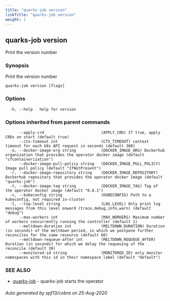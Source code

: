 ```yaml
---
title: "quarks-job version"
linkTitle: "quarks-job version"
weight: 1
---
```

## quarks-job version

Print the version number

### Synopsis

Print the version number

```
quarks-job version [flags]
```

### Options

```
  -h, --help   help for version
```

### Options inherited from parent commands

```
      --apply-crd                         (APPLY_CRD) If true, apply CRDs on start (default true)
      --ctx-timeout int                   (CTX_TIMEOUT) context timeout for each k8s API request in seconds (default 300)
  -o, --docker-image-org string           (DOCKER_IMAGE_ORG) Dockerhub organization that provides the operator docker image (default "cfcontainerization")
      --docker-image-pull-policy string   (DOCKER_IMAGE_PULL_POLICY) Image pull policy (default "IfNotPresent")
  -r, --docker-image-repository string    (DOCKER_IMAGE_REPOSITORY) Dockerhub repository that provides the operator docker image (default "quarks-job")
  -t, --docker-image-tag string           (DOCKER_IMAGE_TAG) Tag of the operator docker image (default "0.0.1")
  -c, --kubeconfig string                 (KUBECONFIG) Path to a kubeconfig, not required in-cluster
  -l, --log-level string                  (LOG_LEVEL) Only print log messages from this level onward (trace,debug,info,warn) (default "debug")
      --max-workers int                   (MAX_WORKERS) Maximum number of workers concurrently running the controller (default 1)
      --meltdown-duration int             (MELTDOWN_DURATION) Duration (in seconds) of the meltdown period, in which we postpone further reconciles for the same resource (default 60)
      --meltdown-requeue-after int        (MELTDOWN_REQUEUE_AFTER) Duration (in seconds) for which we delay the requeuing of the reconcile (default 30)
      --monitored-id string               (MONITORED_ID) only monitor namespaces with this id in their namespace label (default "default")
```

### SEE ALSO

* [quarks-job](../quarks-job)	 - quarks-job starts the operator

###### Auto generated by spf13/cobra on 25-Aug-2020
